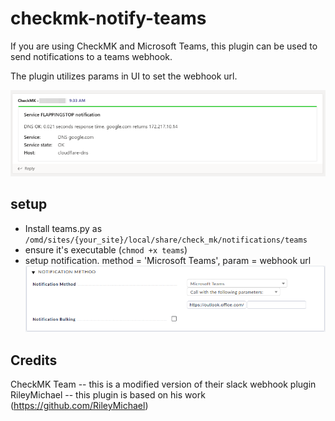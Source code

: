 # checkmk-notify-teams

If you are using CheckMK and Microsoft Teams, this plugin can be used to send notifications to a teams webhook.

The plugin utilizes params in UI to set the webhook url.

![Example Alert](img/example-alert.png)

## setup

- Install teams.py as `/omd/sites/{your_site}/local/share/check_mk/notifications/teams`
- ensure it's executable (`chmod +x teams`)
- setup notification. method = 'Microsoft Teams', param = webhook url
![Example Config](img/example-config.png)

## Credits

CheckMK Team -- this is a modified version of their slack webhook plugin
RileyMichael -- this plugin is based on his work (https://github.com/RileyMichael)
